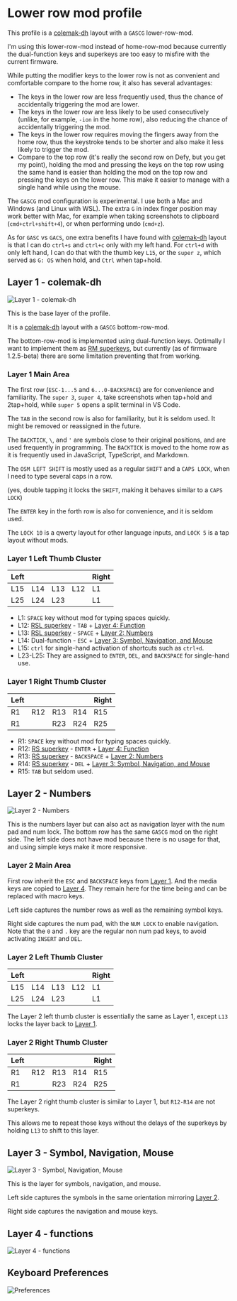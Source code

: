# Lower row mod profile

This profile is a [colemak-dh] layout with a `GASCG` lower-row-mod.

I'm using this lower-row-mod instead of home-row-mod because currently the dual-function keys and superkeys are too easy to misfire with the current firmware.

While putting the modifier keys to the lower row is not as convenient and comfortable compare to the home row,
it also has several advantages:

- The keys in the lower row are less frequently used, thus the chance of accidentally triggering the mod are lower.
- The keys in the lower row are less likely to be used consecutively (unlike, for example, `-ion` in the home row), also reducing the chance of accidentally triggering the mod.
- The keys in the lower row requires moving the fingers away from the home row, thus the keystroke tends to be shorter and also make it less likely to trigger the mod.
- Compare to the top row (it's really the second row on Defy, but you get my point), holding the mod and pressing the keys on the top row using the same hand is easier than holding the mod on the top row and pressing the keys on the lower row. This make it easier to manage with a single hand while using the mouse.

The `GASCG` mod configuration is experimental.
I use both a Mac and Windows (and Linux with WSL).
The extra `G` in index finger position may work better with Mac,
for example when taking screenshots to clipboard (`cmd+ctrl+shift+4`),
or when performing undo (`cmd+z`).

As for `GASC` vs `GACS`,
one extra benefits I have found with [colemak-dh] layout is that I can do `ctrl+s` and `ctrl+c` only with my left hand.
For `ctrl+d` with only left hand, I can do that with the thumb key `L15`,
or the `super z`, which served as `G: OS` when hold, and `Ctrl` when tap+hold.

## Layer 1 - colemak-dh

![Layer 1 - colemak-dh](layer-1.png)

This is the base layer of the profile.

It is a [colemak-dh] layout with a `GASCG` bottom-row-mod.

The bottom-row-mod is implemented using dual-function keys.
Optimally I want to implement them as [RM superkeys][rm-superkey],
but currently (as of firmware 1.2.5-beta) there are some limitation preventing that from working.

### Layer 1 Main Area

The first row (`ESC-1...5` and `6...0-BACKSPACE`) are for convenience and familiarity.
The `super 3`, `super 4`, take screenshots when tap+hold and 2tap+hold,
while `super 5` opens a split terminal in VS Code.

The `TAB` in the second row is also for familiarity, but it is seldom used.
It might be removed or reassigned in the future.

The `BACKTICK`, `\`, and `'` are symbols close to their original positions,
and are used frequently in programming.
The `BACKTICK` is moved to the home row as it is frequently used in JavaScript, TypeScript, and Markdown.

The `OSM LEFT SHIFT` is mostly used as a regular `SHIFT` and a `CAPS LOCK`,
when I need to type several caps in a row.

(yes, double tapping it locks the `SHIFT`, making it behaves similar to a `CAPS LOCK`)

The `ENTER` key in the forth row is also for convenience,
and it is seldom used.

The `LOCK 10` is a qwerty layout for other language inputs,
and `LOCK 5` is a tap layout without mods.

### Layer 1 Left Thumb Cluster

| Left |     |     |     | Right |
| ---- | --- | --- | --- | ----- |
| L15  | L14 | L13 | L12 | L1    |
| L25  | L24 | L23 |     | L1    |

- L1: `SPACE` key without mod for typing spaces quickly.
- L12: [RSL superkey][rsl-superkey] - `TAB` + [Layer 4: Function](#layer-4---functions)
- L13: [RSL superkey][rsl-superkey] - `SPACE` + [Layer 2: Numbers](#layer-2---numbers)
- L14: Dual-function - `ESC` + [Layer 3: Symbol, Navigation, and Mouse](#layer-3---symbol-navigation-mouse)
- L15: `ctrl` for single-hand activation of shortcuts such as `ctrl+d`.
- L23-L25: They are assigned to `ENTER`, `DEL`, and `BACKSPACE` for single-hand use.

### Layer 1 Right Thumb Cluster

| Left |     |     |     | Right |
| ---- | --- | --- | --- | ----- |
| R1   | R12 | R13 | R14 | R15   |
| R1   |     | R23 | R24 | R25   |

- R1: `SPACE` key without mod for typing spaces quickly.
- R12: [RS superkey][rs-superkey] - `ENTER` + [Layer 4: Function](#layer-4---functions)
- R13: [RS superkey][rs-superkey] - `BACKSPACE` + [Layer 2: Numbers](#layer-2---numbers)
- R14: [RS superkey][rs-superkey] - `DEL` + [Layer 3: Symbol, Navigation, and Mouse](#layer-3---symbol-navigation-mouse)
- R15: `TAB` but seldom used.

## Layer 2 - Numbers

![Layer 2 - Numbers](layer-2.png)

This is the numbers layer but can also act as navigation layer with the num pad and num lock.
The bottom row has the same `GASCG` mod on the right side.
The left side does not have mod because there is no usage for that,
and using simple keys make it more responsive.

### Layer 2 Main Area

First row inherit the `ESC` and `BACKSPACE` keys from [Layer 1](#layer-1---colemak-dh).
And the media keys are copied to [Layer 4](#layer-4---functions).
They remain here for the time being and can be replaced with macro keys.

Left side captures the number rows as well as the remaining symbol keys.

Right side captures the num pad, with the `NUM LOCK` to enable navigation.
Note that the `0` and `.` key are the regular non num pad keys,
to avoid activating `INSERT` and `DEL`.

### Layer 2 Left Thumb Cluster

| Left |     |     |     | Right |
| ---- | --- | --- | --- | ----- |
| L15  | L14 | L13 | L12 | L1    |
| L25  | L24 | L23 |     | L1    |

The Layer 2 left thumb cluster is essentially the same as Layer 1,
except `L13` locks the layer back to [Layer 1](#layer-1---colemak-dh).

### Layer 2 Right Thumb Cluster

| Left |     |     |     | Right |
| ---- | --- | --- | --- | ----- |
| R1   | R12 | R13 | R14 | R15   |
| R1   |     | R23 | R24 | R25   |

The Layer 2 right thumb cluster is similar to Layer 1,
but `R12-R14` are not superkeys.

This allows me to repeat those keys without the delays of the superkeys by holding `L13` to shift to this layer.

## Layer 3 - Symbol, Navigation, Mouse

![Layer 3 - Symbol, Navigation, Mouse](layer-3.png)

This is the layer for symbols, navigation, and mouse.

Left side captures the symbols in the same orientation mirroring [Layer 2](#layer-2---numbers).

Right side captures the navigation and mouse keys.

## Layer 4 - functions

![Layer 4 - functions](layer-4.png)

## Keyboard Preferences

![Preferences](preferences.png)

[colemak-dh]: https://colemakmods.github.io/mod-dh/
[rm-superkey]: ../../superkeys/readme.md#rm-superkey
[rs-superkey]: ../../superkeys/readme.md#rs-superkey
[rsl-superkey]: ../../superkeys/readme.md#rsl-superkey
